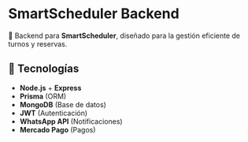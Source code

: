 # SmartScheduler Backend

🚀 Backend para **SmartScheduler**, diseñado para la gestión eficiente de turnos y reservas.

## 📌 Tecnologías
- **Node.js** + **Express**
- **Prisma** (ORM)
- **MongoDB** (Base de datos)
- **JWT** (Autenticación)
- **WhatsApp API** (Notificaciones)
- **Mercado Pago** (Pagos)
